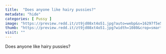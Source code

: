 ```yaml
---
title:  "Does anyone like hairy pussies?"
metadate: "hide"
categories: [ Pussy ]
image: "https://preview.redd.it/zt9jd08xt4o51.jpg?auto=webp&s=16297f5e50265d04422287463ceea68d1b5c30d0"
thumb: "https://preview.redd.it/zt9jd08xt4o51.jpg?width=1080&crop=smart&auto=webp&s=35e3d7f85d743a197736dc01915633e1128bc38c"
visit: ""
---
```

Does anyone like hairy pussies?
